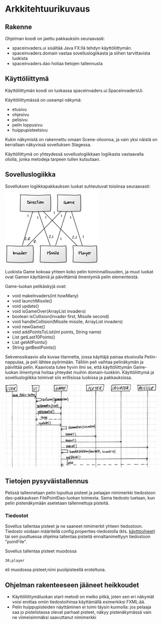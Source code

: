 # Arkkitehtuurikuvaus

## Rakenne

Ohjelman koodi on jaettu pakkauksiin seuraavasti:
- spaceinvaders.ui sisältää Java FX:llä tehdyn käyttöliittymän.
- spaceinvaders.domain vastaa sovelluslogiikasta ja siihen tarvittavista luokista
- spaceinvaders.dao hoitaa tietojen tallennusta

## Käyttöliittymä

Käyttöliittymän koodi on luokassa spaceinvaders.ui.SpaceinvadersUi.

Käyttöliittymässä on useampi näkymä:
- etusivu
- ohjesivu
- pelisivu
- pelin loppusivu
- huippupisteetsivu

Kukin näkymistä on rakennettu omaan Scene-olioonsa, ja vain yksi näistä on kerrallaan näkyvissä sovelluksen Stagessa. 

Käyttöliittymä on yhteydessä sovelluslogiikkaan logiikasta vastaavalla oliolla, jonka metodeja tarpeen tullen kutsutaan.

## Sovelluslogiikka

Sovelluksen logiikkapakkauksen luokat suhteutuvat toisiinsa seuraavasti:

![Luokkakaavio](https://github.com/kastematonen/ot-harjoitustyo/blob/master/dokumentointi/kuvat/luokkakaavio2.jpg)

Luokista Game kokoaa yhteen koko pelin toiminnallisuuden, ja muut luokat ovat Gamen käyttämiä ja päivittämiä ilmentymiä pelin elementeistä.

 Game-luokan pelikäskyjä ovat:
- void makeInvaders(int howMany)
- void launchMissile()
- void update()
- void isGameOver(ArrayList<Invader> invaders)
- boolean isCollision(Invader first, Missile second)
- void handleCollision(Missile missile, ArrayList<Invader> invaders)
- void newGame()
- void addPointsToList(int points, String name)
- List<Point> getLast10Points()
- List<Point> getAllPoints()
- String getBestPoints()

Sekvenssikaavio alla kuvaa tilannetta, jossa käyttäjä painaa etusivulla Peliin-nappulaa, ja peli lähtee pyörimään. Tällöin peli vaihtaa pelinäkymän ja päivittää pelin. Kaaviosta tulee hyvin ilmi se, että käyttöliittymän Game-luokan ilmentymä hoitaa yhteydet muihin domain-luokkiin. Käyttöliittymä ja sovelluslogiikka toimivat siis erillisissa luokissa ja pakkauksissa.

![Sekvenssikaavio_pelin_aloitus](https://github.com/kastematonen/ot-harjoitustyo/blob/master/dokumentointi/kuvat/sekvenssikaavio.jpg)

## Tietojen pysyväistallennus

Pelissä tallennetaan pelin loputtua pisteet ja pelaajan nimimerkki tiedostoon dao-pakkauksen FilePointDao-luokan toimesta. Sama tiedosto luetaan, kun pelin pistenäkymään asetetaan tallennettuja pisteitä.

### Tiedostot

Sovellus tallentaa pisteet ja ne saaneet nimimerkit yhteen tiedostoon. Tiedosto voidaan määritellä config.properties-tiedostolla (kts. [käyttöohjeet](https://github.com/kastematonen/ot-harjoitustyo/blob/master/dokumentointi/kayttoohje.md)) tai sen puuttuessa ohjelma tallentaa pisteitä ennaltanimettyyn tiedostoon "pointFile".

Sovellus tallentaa pisteet muodossa 

    30;player
    
eli muodossa pisteet;nimi puolipisteellä eroteltuna.

## Ohjelman rakenteeseen jääneet heikkoudet

- Käyttöliittymäluokan start-metodi on melko pitkä, joten sen eri näkymät voisi erottaa omiin tiedostoihinsa käyttämällä esimerkiksi FXML:ää.
- Pelin huippupisteiden näyttäminen ei toimi täysin kunnolla: jos pelaaja saa jo pistelistassa olevat parhaat pisteet, näkyy pistenäkymässä vain ne viimeisimmäksi saavuttanut nimimerkki
